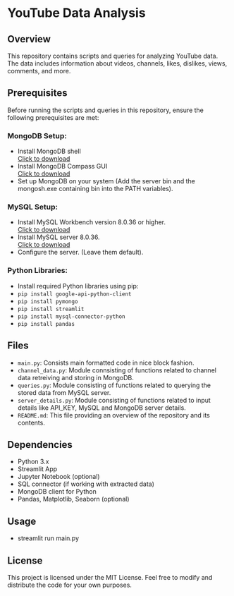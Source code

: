 # YouTube Data Analysis

## Overview

This repository contains scripts and queries for analyzing YouTube data. The data includes information about videos, channels, likes, dislikes, views, comments, and more.

## Prerequisites

Before running the scripts and queries in this repository, ensure the following prerequisites are met:

### MongoDB Setup:
- Install MongoDB shell  
  [Click to download](https://dev.mongodb.com/downloads/file/?id=525959)
- Install MongoDB Compass GUI  
  [Click to download](https://dev.mongodb.com/downloads/file/?id=525959)
- Set up MongoDB on your system (Add the server bin and the mongosh.exe containing bin into the PATH variables).

### MySQL Setup:
- Install MySQL Workbench version 8.0.36 or higher.  
  [Click to download](https://dev.mysql.com/downloads/file/?id=525167)
- Install MySQL server 8.0.36.  
  [Click to download](https://dev.mysql.com/downloads/file/?id=525167)
- Configure the server. (Leave them default).

### Python Libraries:
- Install required Python libraries using pip:
- `pip install google-api-python-client`
- `pip install pymongo`
- `pip install streamlit`
- `pip install mysql-connector-python`
- `pip install pandas`


## Files

- `main.py`: Consists main formatted code in nice block fashion.
- `channel_data.py`: Module connsisting of functions related to channel data retreiving and storing in MongoDB.
- `queries.py`: Module consisting of functions related to querying the stored data from MySQL server.
- `server_details.py`: Module consisting of functions related to input details like API_KEY, MySQL and MongoDB server details.
- `README.md`: This file providing an overview of the repository and its contents.

## Dependencies

- Python 3.x
- Streamlit App
- Jupyter Notebook (optional)
- SQL connector (if working with extracted data)
- MongoDB client for Python
- Pandas, Matplotlib, Seaborn (optional)

## Usage
- streamlit run main.py

## License

This project is licensed under the MIT License. Feel free to modify and distribute the code for your own purposes.

